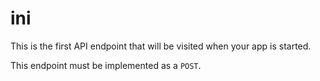 # ini

This is the first API endpoint that will be visited when your app is started.

This endpoint must be implemented as a `POST`.

